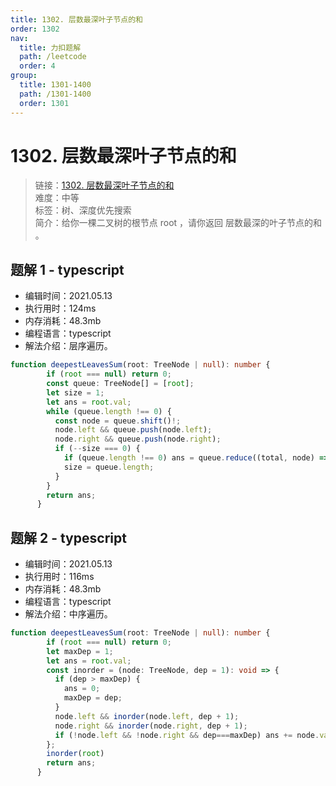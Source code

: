 ```yaml
---
title: 1302. 层数最深叶子节点的和
order: 1302
nav:
  title: 力扣题解
  path: /leetcode
  order: 4
group:
  title: 1301-1400
  path: /1301-1400
  order: 1301
---
```


# 1302. 层数最深叶子节点的和
    
> 链接：[1302. 层数最深叶子节点的和](https://leetcode-cn.com/problems/deepest-leaves-sum/)  
> 难度：中等  
> 标签：树、深度优先搜索  
> 简介：给你一棵二叉树的根节点 root ，请你返回 层数最深的叶子节点的和 。
      
## 题解 1 - typescript
- 编辑时间：2021.05.13
- 执行用时：124ms
- 内存消耗：48.3mb
- 编程语言：typescript
- 解法介绍：层序遍历。
```typescript
function deepestLeavesSum(root: TreeNode | null): number {
        if (root === null) return 0;
        const queue: TreeNode[] = [root];
        let size = 1;
        let ans = root.val;
        while (queue.length !== 0) {
          const node = queue.shift()!;
          node.left && queue.push(node.left);
          node.right && queue.push(node.right);
          if (--size === 0) {
            if (queue.length !== 0) ans = queue.reduce((total, node) => total + node.val, 0);
            size = queue.length;
          }
        }
        return ans;
      }
```

## 题解 2 - typescript
- 编辑时间：2021.05.13
- 执行用时：116ms
- 内存消耗：48.3mb
- 编程语言：typescript
- 解法介绍：中序遍历。
```typescript
function deepestLeavesSum(root: TreeNode | null): number {
        if (root === null) return 0;
        let maxDep = 1;
        let ans = root.val;
        const inorder = (node: TreeNode, dep = 1): void => {
          if (dep > maxDep) {
            ans = 0;
            maxDep = dep;
          }
          node.left && inorder(node.left, dep + 1);
          node.right && inorder(node.right, dep + 1);
          if (!node.left && !node.right && dep===maxDep) ans += node.val;
        };
        inorder(root)
        return ans;
      }
```

      